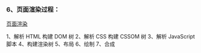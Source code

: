 ### 6、页面渲染过程：
[页面渲染](https://juejin.cn/post/6844904134307495943#heading-18)

1、解析 HTML 构建 DOM 树
2、解析 CSS 构建 CSSOM 树
3、解析 JavaScript 脚本
4、构建渲染树
5、布局
6、绘制
7、合成

